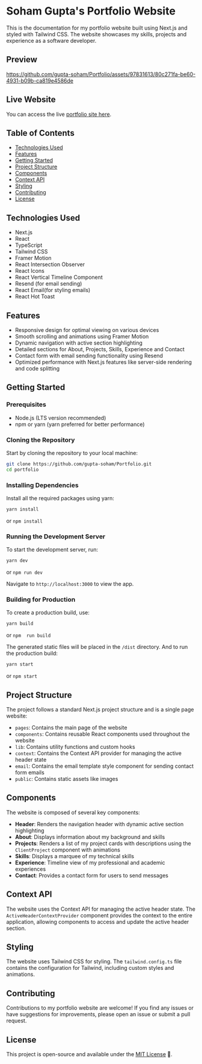 # Soham Gupta's Portfolio Website

This is the documentation for my portfolio website built using Next.js and styled with Tailwind CSS. The website showcases my skills, projects and experience as a software developer.

## Preview
 
 https://github.com/gupta-soham/Portfolio/assets/97831613/80c271fa-be60-4931-b09b-ca819e4586de

## Live Website
You can access the live [portfolio site here](https://sohamgupta.vercel.app/).

## Table of Contents

- [Technologies Used](#technologies-used)
- [Features](#features)
- [Getting Started](#getting-started)
- [Project Structure](#project-structure)
- [Components](#components)
- [Context API](#context-api)
- [Styling](#styling)
- [Contributing](#contributing)
- [License](#license)

## Technologies Used

- Next.js
- React
- TypeScript
- Tailwind CSS
- Framer Motion
- React Intersection Observer
- React Icons
- React Vertical Timeline Component
- Resend (for email sending)
- React Email(for styling emails)
- React Hot Toast

## Features

- Responsive design for optimal viewing on various devices
- Smooth scrolling and animations using Framer Motion
- Dynamic navigation with active section highlighting
- Detailed sections for About, Projects, Skills, Experience and Contact
- Contact form with email sending functionality using Resend
- Optimized performance with Next.js features like server-side rendering and code splitting

## Getting Started

### Prerequisites

- Node.js (LTS version recommended)
- npm or yarn (yarn preferred for better performance)

### Cloning the Repository

Start by cloning the repository to your local machine:

```bash
git clone https://github.com/gupta-soham/Portfolio.git
cd portfolio
```

### Installing Dependencies

Install all the required packages using yarn:

```bash
yarn install
```
or `npm install`

### Running the Development Server

To start the development server, run:

```bash
yarn dev
```
or `npm run dev`

Navigate to `http://localhost:3000` to view the app.

### Building for Production

To create a production build, use:

```bash
yarn build
```
or `npm  run build`

The generated static files will be placed in the `/dist` directory.
And to run the production build:

```bash
yarn start
```
or `npm start`

## Project Structure

The project follows a standard Next.js project structure and is a single page website:

- `pages`: Contains the main page of the website
- `components`: Contains reusable React components used throughout the website
- `lib`: Contains utility functions and custom hooks
- `context`: Contains the Context API provider for managing the active header state
- `email`: Contains the email template style component for sending contact form emails
- `public`: Contains static assets like images

## Components

The website is composed of several key components:

- **Header**: Renders the navigation header with dynamic active section highlighting
- **About**: Displays information about my background and skills
- **Projects**: Renders a list of my project cards with descriptions using the `ClientProject` component with animations
- **Skills**: Displays a marquee of my technical skills
- **Experience**: Timeline view of my professional and academic experiences
- **Contact**: Provides a contact form for users to send messages

## Context API

The website uses the Context API for managing the active header state. The `ActiveHeaderContextProvider` component provides the context to the entire application, allowing components to access and update the active header section.

## Styling

The website uses Tailwind CSS for styling. The `tailwind.config.ts` file contains the configuration for Tailwind, including custom styles and animations.

## Contributing

Contributions to my portfolio website are welcome! If you find any issues or have suggestions for improvements, please open an issue or submit a pull request.

## License

This project is open-source and available under the [MIT License](LICENSE) 📜.